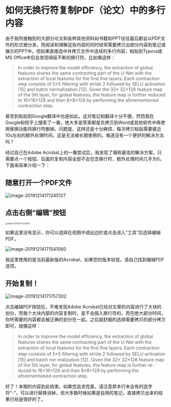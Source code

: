 # 如何无换行符复制PDF（论文）中的多行内容

由于我所接触到的大部分论文和各种其他资料如书籍和PPT往往最后都会以PDF文件的形式被分发，而阅读和理解这些内容的同时经常需要拷贝出部分内容到笔记或展示的PPT中。但如果直接选中并拷贝文件中连续的多行内容，粘贴到Typora或MS Office中后会发现绵延不断的换行符，比如像这样：

> In order to improve the model efficiency, the extraction
> of global features shares the same contracting part of the
> U-Net with the extraction of local features for the first five
> layers. Each contraction step consists of 5×5 filtering with
> stride 2 followed by SELU activation [15] and batch normalization
> [12]. Given the 32× 32×128 feature map of the
> 5th layer, for global features, the feature map is further reduced
> to 16×16×128 and then 8×8×128 by performing
> the aforementioned contraction step.

甚至到粘贴到Google翻译中也是如此。这对笔记和翻译十分不便。然而我在Google和知乎上搜索了一番，绝大多是答案都是先拷贝到Word或其他软件中再使用替换功能将换行符删掉。问题是，这样还是十分麻烦，每次拷贝粘贴需要接近10s左右的额外处理时间，这是无法被长期使用的。难道没有一个更好的解决方法吗？

经过自己在Adobe Acrobat上的一番尝试后，我发现了堪称最佳的解决方案，只需要点一个按钮，后面的复制内容全部不会包含换行符，额外处理时间几乎为0。下面来简单介绍一下：

##  随意打开一个PDF文件

![image-20191214171245127](https://raw.githubusercontent.com/miracleyoo/Markdown4Zhihu/master/Data/如何无换行符复制PDF（论文）中的多行内容/image-20191214171245127.jpg)

## 点击右侧“编辑”按钮

<img src="https://raw.githubusercontent.com/miracleyoo/Markdown4Zhihu/master/Data/如何无换行符复制PDF（论文）中的多行内容/image-20191214171337874.png" alt="image-20191214171337874" style="zoom:40%;" />

如果这里没有显示，你可以选择在视图中调出边栏或点击进入“工具”后选择编辑PDF。

![image-20191214171541060](https://raw.githubusercontent.com/miracleyoo/Markdown4Zhihu/master/Data/如何无换行符复制PDF（论文）中的多行内容/image-20191214171541060.png)

我这里使用的是当前最新版的Acrobat，如果您的版本较低，请自己找到编辑PDF选项。

## 开始复制！

![image-20191214171757302](https://raw.githubusercontent.com/miracleyoo/Markdown4Zhihu/master/Data/如何无换行符复制PDF（论文）中的多行内容/image-20191214171757302.jpg)

点击编辑PDF按钮后，不难发现Adobe Acrobat已经对文章的内容进行了大块的划分，而每个大块内部的内容复制时，是不会插入换行符的，而在绝大部分时间，你所需要的内容都会被正确的划分在一起。之后就舒服的选择需要拷贝的部分拷贝即可，就像这样：

> In order to improve the model efﬁciency, the extraction of global features shares the same contracting part of the U-Net with the extraction of local features for the ﬁrst ﬁve layers. Each contraction step consists of 5×5 ﬁltering with stride 2 followed by SELU activation [15] and batch nor-malization [12]. Given the 32× 32×128 feature map of the 5th layer, for global features, the feature map is further re-duced to 16×16×128 and then 8×8×128 by performing the aforementioned contraction step.

好了！本期的内容到此结束。如果您追求完美，请注意原本行末会有的连字符“-”，可以进行替换消掉，但大多数时候如果是自用的笔记，直接拷贝出来的结果已经是很好的了。